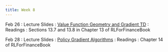```yaml
---
title: Week 8
---
```



Feb 26
: Lecture Slides
  : [Value Function Geometry and Gradient TD](https://github.com/coverdrive/technical-documents/blob/master/finance/cme241/Tour-Batch.pdf)
: Readings
  : Sections 13.7 and 13.8 in Chapter 13 of RLForFinanceBook	

Feb 28
: Lecture Slides
  : [Policy Gradient Algorithms](https://github.com/coverdrive/technical-documents/blob/master/finance/cme241/Tour-PG.pdf)
: Readings
  : Chapter 14 of RLForFinanceBook

